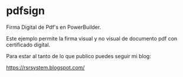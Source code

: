 # pdfsign
Firma Digital de Pdf's en PowerBuilder.

Este ejemplo permite la firma visual y no visual de documento pdf con certificado digital.

Para estar al tanto de lo que publico puedes seguir mi blog:

https://rsrsystem.blogspot.com/
